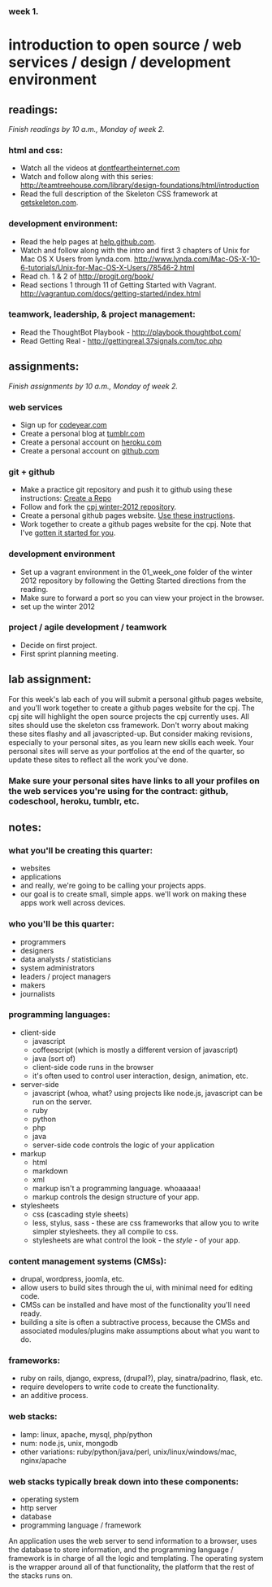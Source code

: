 ### week 1.
# introduction to open source / web services / design / development environment


## readings:
_Finish readings by 10 a.m., Monday of week 2._

### html and css:
- Watch all the videos at [dontfeartheinternet.com](http://dontfeartheinternet.com)
- Watch and follow along with this series: http://teamtreehouse.com/library/design-foundations/html/introduction
- Read the full description of the Skeleton CSS framework at [getskeleton.com](http://www.getskeleton.com/).

### development environment:
- Read the help pages at [help.github.com](http://help.github.com/mac-set-up-git/).
- Watch and follow along with the intro and first 3 chapters of Unix for Mac OS X Users from lynda.com. http://www.lynda.com/Mac-OS-X-10-6-tutorials/Unix-for-Mac-OS-X-Users/78546-2.html
- Read ch. 1 & 2 of http://progit.org/book/
- Read sections 1 through 11 of Getting Started with Vagrant. http://vagrantup.com/docs/getting-started/index.html

### teamwork, leadership, & project management:
- Read the ThoughtBot Playbook - http://playbook.thoughtbot.com/
- Read Getting Real - http://gettingreal.37signals.com/toc.php



## assignments:
_Finish assignments by 10 a.m., Monday of week 2._

### web services
- Sign up for [codeyear.com](http://codeyear.com)
- Create a personal blog at [tumblr.com](http://tumblr.com)
- Create a personal account on [heroku.com](http://heroku.com)
- Create a personal account on [github.com](http://github.com)

### git + github
- Make a practice git repository and push it to github using these instructions: [Create a Repo](http://help.github.com/create-a-repo/)
- Follow and fork the [cpj winter-2012 repository](https://github.com/cpj/winter-2012).
- Create a personal github pages website. [Use these instructions](http://pages.github.com/).
- Work together to create a github pages website for the cpj. Note that I've [gotten it started for you](https://github.com/cpj/cpj.github.com).

### development environment
- Set up a vagrant environment in the 01_week_one folder of the winter 2012 repository by following the Getting Started directions from the reading.
- Make sure to forward a port so you can view your project in the browser.
- set up the winter 2012


### project / agile development / teamwork
- Decide on first project.
- First sprint planning meeting.

## lab assignment:
For this week's lab each of you will submit a personal github pages website, and you'll work together to create a github pages website for the cpj.
The cpj site will highlight the open source projects the cpj currently uses.
All sites should use the skeleton css framework.
Don't worry about making these sites flashy and all javascripted-up. But consider making revisions, especially to your personal sites, as you learn new skills each week.
Your personal sites will serve as your portfolios at the end of the quarter, so update these sites to reflect all the work you've done.
### Make sure your personal sites have links to all your profiles on the web services you're using for the contract: github, codeschool, heroku, tumblr, etc.


## notes:

### what you'll be creating this quarter:
- websites
- applications
- and really, we're going to be calling your projects apps.
- our goal is to create small, simple apps. we'll work on making these apps work well across devices.

### who you'll be this quarter:
- programmers
- designers
- data analysts / statisticians
- system administrators
- leaders / project managers
- makers
- journalists

### programming languages:
- client-side
  - javascript
  - coffeescript (which is mostly a different version of javascript)
  - java (sort of)
  - client-side code runs in the browser
  - it's often used to control user interaction, design, animation, etc.
- server-side
  - javascript (whoa, what? using projects like node.js, javascript can be run on the server.
  - ruby
  - python
  - php
  - java
  - server-side code controls the logic of your application
- markup
  - html
  - markdown
  - xml
  - markup isn't a programming language. whoaaaaa!
  - markup controls the design structure of your app.
- stylesheets
  - css (cascading style sheets)
  - less, stylus, sass - these are css frameworks that allow you to write simpler stylesheets. they all compile to css.
  - stylesheets are what control the look - the _style_ - of your app.

### content management systems (CMSs):
- drupal, wordpress, joomla, etc.
- allow users to build sites through the ui, with minimal need for editing code.
- CMSs can be installed and have most of the functionality you'll need ready.
- building a site is often a subtractive process, because the CMSs and associated modules/plugins make assumptions about what you want to do.

### frameworks:
- ruby on rails, django, express, (drupal?), play, sinatra/padrino, flask, etc.
- require developers to write code to create the functionality.
- an additive process.

### web stacks:
- lamp: linux, apache, mysql, php/python
- num: node.js, unix, mongodb
- other variations: ruby/python/java/perl, unix/linux/windows/mac, nginx/apache

### web stacks typically break down into these components:
- operating system
- http server
- database
- programming language / framework

An application uses the web server to send information to a browser, uses the database to store information,
and the programming language / framework is in charge of all the logic and templating. The operating system is the
wrapper around all of that functionality, the platform that the rest of the stacks runs on.
